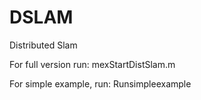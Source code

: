 # DSLAM
Distributed Slam

For full version run: mexStartDistSlam.m

For simple example, run: Runsimpleexample
